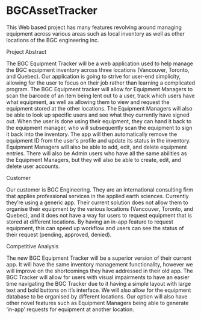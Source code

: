 # BGCAssetTracker
This Web based project has many features revolving around managing equipment across various areas such as local inventory as well as other locations 
of the BGC engineering inc.

Project Abstract

The BGC Equipment Tracker will be a web application used to help manage the BGC equipment inventory across three locations (Vancouver, Toronto, and Quebec). 
Our application is going to strive for user-end simplicity, allowing for the user to focus on their job rather than learning a complicated program. 
The BGC Equipment tracker will allow for Equipment Managers to scan the barcode of an item being lent out to a user, track which users have what equipment, 
as well as allowing them to view and request the equipment stored at the other locations. The Equipment Managers will also be able to look up specific users 
and see what they currently have signed out. When the user is done using their equipment, they can hand it back to the equipment manager, who will subsequently 
scan the equipment to sign it back into the inventory. The app will then automatically remove the equipment ID from the user's profile and update its status in 
the inventory. Equipment Managers will also be able to add, edit, and delete equipment entries. There will also be Admin users who have all the same abilities 
as the Equipment Managers, but they will also be able to create, edit, and delete user accounts.

Customer

Our customer is BGC Engineering. They are an international consulting firm that applies professional services in the applied earth sciences. 
Currently they’re using a generic app. Their current solution does not allow them to organise their equipment by the various locations (Vancouver, Toronto, and Quebec),
and it does not have a way for users to request equipment that is stored at different locations. By having an in-app feature to request equipment, 
this can speed up workflow and users can see the status of their request (pending, approved, denied).

Competitive Analysis

The new BGC Equipment Tracker will be a superior version of their current app. It will have the same inventory management functionality, however we will 
improve on the shortcomings they have addressed in their old app. The BGC Tracker will allow for users with visual impairments to have 
an easier time navigating the BGC Tracker due to it having a simple layout with large text and bold buttons on it’s interface. We will also allow for the
equipment database to be organised by different locations. Our option will also have other novel features such as Equipment Managers being able to generate ‘in-app’ 
requests for equipment at another location.
